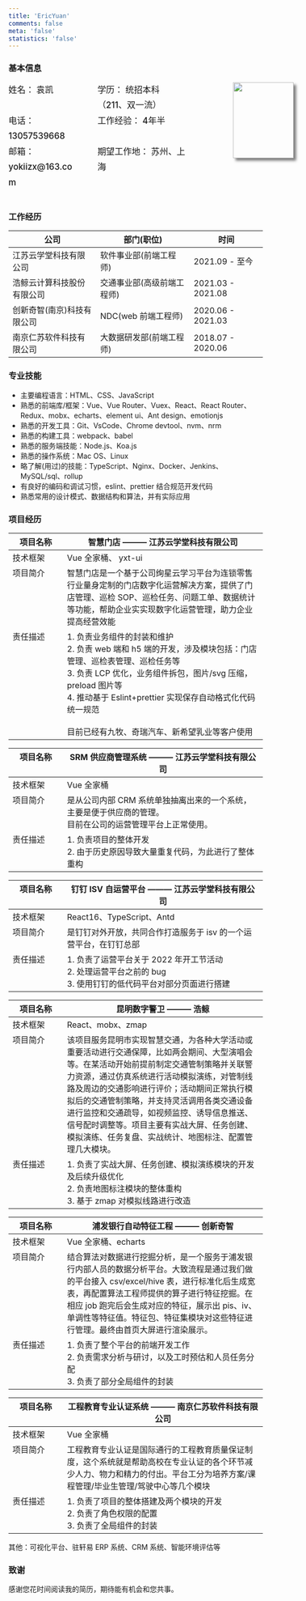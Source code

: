 ```yaml
---
title: 'EricYuan'
comments: false
meta: 'false'
statistics: 'false'
---
```


### 基本信息

<div class='me-basic__info'>
    <div class="me-basic__info--item">姓名： 袁凯</div>
    <div class="me-basic__info--item right">学历： 统招本科（211、双一流）</div>
    <div class="me-basic__info--item">电话： 13057539668</div>
    <div class="me-basic__info--item right">工作经验： 4年半</div>
    <div class="me-basic__info--item">邮箱： yokiizx@163.com</div>
    <div class="me-basic__info--item right">期望工作地： 苏州、上海</div>
    <div class="me-basic__info--avatar">
        <img src="https://cdn.jsdelivr.net/gh/yokiizx/picgo@main/img/202301311756745.png" width="120px" height="150px">
    </div>
</div>

<br/>

### 工作经历

| 公司                       | 部门(职位)                 | 时间              |
| -------------------------- | -------------------------- | ----------------- |
| 江苏云学堂科技有限公司     | 软件事业部(前端工程师)     | 2021.09 - 至今    |
| 浩鲸云计算科技股份有限公司 | 交通事业部(高级前端工程师) | 2021.03 - 2021.08 |
| 创新奇智(南京)科技有限公司 | NDC(web 前端工程师)        | 2020.06 - 2021.03 |
| 南京仁苏软件科技有限公司   | 大数据研发部(前端工程师)   | 2018.07 - 2020.06 |

### 专业技能

- 主要编程语言：HTML、CSS、JavaScript
- 熟悉的前端库/框架：Vue、Vue Router、Vuex、React、React Router、Redux、mobx、echarts、element ui、Ant design、emotionjs
- 熟悉的开发工具：Git、VsCode、Chrome devtool、nvm、nrm
- 熟悉的构建工具：webpack、babel
- 熟悉的服务端技能：Node.js、Koa.js
- 熟悉的操作系统：Mac OS、Linux
- 略了解(用过)的技能：TypeScript、Nginx、Docker、Jenkins、MySQL/sql、rollup
- 有良好的编码和调试习惯，eslint、prettier 结合规范开发代码
- 熟悉常用的设计模式、数据结构和算法，并有实际应用

### 项目经历

| 项目名称 | 智慧门店 ——— 江苏云学堂科技有限公司                                                                                                                                                                                                                                                                            |
| -------- | -------------------------------------------------------------------------------------------------------------------------------------------------------------------------------------------------------------------------------------------------------------------------------------------------------------- |
| 技术框架 | Vue 全家桶、 yxt-ui                                                                                                                                                                                                                                                                                            |
| 项目简介 | 智慧门店是一个基于公司绚星云学习平台为连锁零售行业量身定制的门店数字化运营解决方案，提供了门店管理、巡检 SOP、巡检任务、问题工单、数据统计等功能，帮助企业实实现数字化运营管理，助力企业提高经营效能                                                                                                           |
| 责任描述 | 1. 负责业务组件的封装和维护<br />2. 负责 web 端和 h5 端的开发，涉及模块包括：门店管理、巡检表管理、巡检任务等<br />3. 负责 LCP 优化，业务组件拆包，图片/svg 压缩，preload 图片等 <br />4. 推动基于 Eslint+prettier 实现保存自动格式化代码统一规范 <br /> <br /> 目前已经有九牧、奇瑞汽车、新希望乳业等客户使用 |

| 项目名称 | SRM 供应商管理系统 ——— 江苏云学堂科技有限公司                                                                   |
| -------- | --------------------------------------------------------------------------------------------------------------- |
| 技术框架 | Vue 全家桶                                                                                                      |
| 项目简介 | 是从公司内部 CRM 系统单独抽离出来的一个系统，主要是便于供应商的管理。<br />目前在公司的运营管理平台上正常使用。 |
| 责任描述 | 1. 负责项目的整体开发<br />2. 由于历史原因导致大量重复代码，为此进行了整体重构                                  |

| 项目名称 | 钉钉 ISV 自运营平台 ——— 江苏云学堂科技有限公司                                                                         |
| -------- | ---------------------------------------------------------------------------------------------------------------------- |
| 技术框架 | React16、TypeScript、Antd                                                                                              |
| 项目简介 | 是钉钉对外开放，共同合作打造服务于 isv 的一个运营平台，在钉钉总部                                                      |
| 责任描述 | 1. 负责了运营平台关于 2022 年开工节活动<br />2. 处理运营平台之前的 bug <br />3. 使用钉钉的低代码平台对部分页面进行搭建 |

| 项目名称 | 昆明数字警卫 ——— 浩鲸                                                                                                                                                                                                                                                                                                                                                                                                                      |
| -------- | ------------------------------------------------------------------------------------------------------------------------------------------------------------------------------------------------------------------------------------------------------------------------------------------------------------------------------------------------------------------------------------------------------------------------------------------ |
| 技术框架 | React、mobx、zmap                                                                                                                                                                                                                                                                                                                                                                                                                          |
| 项目简介 | 该项目服务昆明市实现智慧交通，为各种大学活动或重要活动进行交通保障，比如两会期间、大型演唱会等。在某活动开始前提前制定交通管制策略并关联警力资源，通过仿真系统进行活动模拟演练，对管制线路及周边的交通影响进行评价；活动期间正常执行模拟后的交通管制策略，并支持灵活调用各类交通设备进行监控和交通疏导，如视频监控、诱导信息推送、信号配时调整等。项目主要有实战大屏、任务创建、模拟演练、任务复盘、实战统计、地图标注、配置管理几大模块。 |
| 责任描述 | 1. 负责了实战大屏、任务创建、模拟演练模块的开发及后续升级优化<br />2. 负责地图标注模块的整体重构 <br /> 3. 基于 zmap 对模拟线路进行改造                                                                                                                                                                                                                                                                                                    |

| 项目名称 | 浦发银行自动特征工程 ——— 创新奇智                                                                                                                                                                                                                                                                                             |
| -------- | ----------------------------------------------------------------------------------------------------------------------------------------------------------------------------------------------------------------------------------------------------------------------------------------------------------------------------- |
| 技术框架 | Vue 全家桶、echarts                                                                                                                                                                                                                                                                                                           |
| 项目简介 | 结合算法对数据进行挖掘分析，是一个服务于浦发银行内部人员的数据分析平台。大致流程是通过我们做的平台接入 csv/excel/hive 表，进行标准化后生成宽表，再配置算法工程师提供的算子进行特征挖掘。在相应 job 跑完后会生成对应的特征，展示出 pis、iv、单调性等特征值。特征包、特征集模块对这些特征进行管理。最终由首页大屏进行渲染展示。 |
| 责任描述 | 1. 负责了整个平台的前端开发工作<br />2. 负责需求分析与研讨，以及工时预估和人员任务分配 <br />3. 负责了部分全局组件的封装                                                                                                                                                                                                      |

| 项目名称 | 工程教育专业认证系统 ——— 南京仁苏软件科技有限公司                                                                                                                               |
| -------- | ------------------------------------------------------------------------------------------------------------------------------------------------------------------------------- |
| 技术框架 | Vue 全家桶                                                                                                                                                                      |
| 项目简介 | 工程教育专业认证是国际通行的工程教育质量保证制度，这个系统就是帮助高校在专业认证的各个环节减少人力、物力和精力的付出。平台工分为培养方案/课程管理/毕业生管理/驾驶中心等几个模块 |
| 责任描述 | 1. 负责了项目的整体搭建及两个模块的开发<br />2. 负责了角色权限的配置 <br /> 3. 负责了全局组件的封装                                                                             |

其他：可视化平台、驻轩易 ERP 系统、CRM 系统、智能环境评估等

<style>
  /* “个人简介”距离顶部调整 */
  #write h2:first-of-type {
    margin-top: 0em;
    color: black;
	}
  h4 {
    border-bottom: 0
  }

  .me-basic__info {
    position: relative;
    display: flex;
    width: 70%;
    flex-wrap: wrap;
    justify-content: space-between;
  }
  .me-basic__info--item {
    width: 40%;
    color: var(--font-color);
    font-weight: 500;
    font-size: 1.06rem;
    line-height: 1.8;
  }
  .me-basic__info--item.right {
    width: 50%
  }
  .me-basic__info--avatar {
    position: absolute;
    right: -13.25rem;
  }
  img {
    width: 120px;
    height: 150px;
    object-fit: cover;
    box-shadow: 5px 5px 5px rgba(0,0,0,.5);
  }

  #项目经历 ~ table tr {
    display: flex;
  }
  #项目经历 ~ table th:first-child,#项目经历 ~ table td:first-child {
    width: 92px;
  }
  #项目经历 ~ table th:not(:first-child),#项目经历 ~ table td:not(:first-child) {
    flex: 1;
  }
</style>

### 致谢

感谢您花时间阅读我的简历，期待能有机会和您共事。

<!-- ![html](https://img.shields.io/badge/_-HTML-C5654F?logo=html5&logoColor=white)![css](https://img.shields.io/badge/_-CSS-397DBA?logo=css3&logoColor=white)![js](https://img.shields.io/badge/_-JavaScript-yellow?logo=javascript&)

![ts](https://img.shields.io/badge/_-TypeScript-3A7EBC?logo=typescript&logoColor=white) ![vue](https://img.shields.io/badge/_-Vue-394759?logo=vuedotjs) ![react](https://img.shields.io/badge/_-React-34373D?logo=react) ![webpack](https://img.shields.io/badge/_-webpack-3C6EA5?logo=webpack) -->
